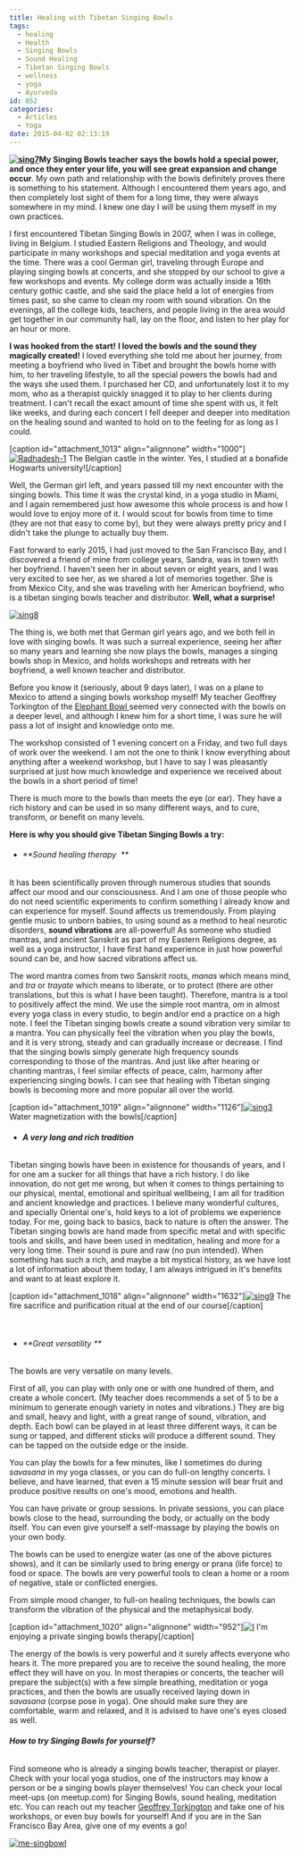 ```yaml
---
title: Healing with Tibetan Singing Bowls
tags:
  - healing
  - Health
  - Singing Bowls
  - Sound Healing
  - Tibetan Singing Bowls
  - wellness
  - yoga
  - Ayurveda
id: 852
categories:
  - Articles
  - Yoga
date: 2015-04-02 02:13:19
---
```


**[![sing7](http://girlintheraw.com/wp-content/uploads/2015/04/sing7-960x720.jpg)](http://girlintheraw.com/wp-content/uploads/2015/04/sing7.jpg)My Singing Bowls teacher says the bowls hold a special power, and once they enter your life, you will see great expansion and change occur**. My own path and relationship with the bowls definitely proves there is something to his statement. Although I encountered them years ago, and then completely lost sight of them for a long time, they were always somewhere in my mind. I knew one day I will be using them myself in my own practices.

I first encountered Tibetan Singing Bowls in 2007, when I was in college, living in Belgium. I studied Eastern Religions and Theology, and would participate in many workshops and special meditation and yoga events at the time. There was a cool German girl, traveling through Europe and playing singing bowls at concerts, and she stopped by our school to give a few workshops and events. My college dorm was actually inside a 16th century gothic castle, and she said the place held a lot of energies from times past, so she came to clean my room with sound vibration. On the evenings, all the college kids, teachers, and people living in the area would get together in our community hall, lay on the floor, and listen to her play for an hour or more.

**I was hooked from the start!** **I loved the bowls and the sound they magically created!** I loved everything she told me about her journey, from meeting a boyfriend who lived in Tibet and brought the bowls home with him, to her traveling lifestyle, to all the special powers the bowls had and the ways she used them. I purchased her CD, and unfortunately lost it to my mom, who as a therapist quickly snagged it to play to her clients during treatment. I can't recall the exact amount of time she spent with us, it felt like weeks, and during each concert I fell deeper and deeper into meditation on the healing sound and wanted to hold on to the feeling for as long as I could.

[caption id="attachment_1013" align="alignnone" width="1000"][![Radhadesh-1](http://girlintheraw.com/wp-content/uploads/2015/04/Radhadesh-1.jpg)](http://girlintheraw.com/wp-content/uploads/2015/04/Radhadesh-1.jpg) The Belgian castle in the winter. Yes, I studied at a bonafide Hogwarts university![/caption]

Well, the German girl left, and years passed till my next encounter with the singing bowls. This time it was the crystal kind, in a yoga studio in Miami, and I again remembered just how awesome this whole process is and how I would love to enjoy more of it. I would scout for bowls from time to time (they are not that easy to come by), but they were always pretty pricy and I didn't take the plunge to actually buy them.

Fast forward to early 2015, I had just moved to the San Francisco Bay, and I discovered a friend of mine from college years, Sandra, was in town with her boyfriend. I haven't seen her in about seven or eight years, and I was very excited to see her, as we shared a lot of memories together. She is from Mexico City, and she was traveling with her American boyfriend, who is a tibetan singing bowls teacher and distributor. **Well, what a surprise!**

[![sing8](http://girlintheraw.com/wp-content/uploads/2015/04/sing8.jpg)](http://girlintheraw.com/wp-content/uploads/2015/04/sing8.jpg)

The thing is, we both met that German girl years ago, and we both fell in love with singing bowls. It was such a surreal experience, seeing her after so many years and learning she now plays the bowls, manages a singing bowls shop in Mexico, and holds workshops and retreats with her boyfriend, a well known teacher and distributor.

Before you know it (seriously, about 9 days later), I was on a plane to Mexico to attend a singing bowls workshop myself! My teacher Geoffrey Torkington of the [Elephant Bowl ](http://www.theelephantbowl.com/)seemed very connected with the bowls on a deeper level, and although I knew him for a short time, I was sure he will pass a lot of insight and knowledge onto me.

The workshop consisted of 1 evening concert on a Friday, and two full days of work over the weekend. I am not the one to think I know everything about anything after a weekend workshop, but I have to say I was pleasantly surprised at just how much knowledge and experience we received about the bowls in a short period of time!

There is much more to the bowls than meets the eye (or ear). They have a rich history and can be used in so many different ways, and to cure, transform, or benefit on many levels.

**Here is why you should give Tibetan Singing Bowls a try:**

*   ###### **Sound healing therapy  **
It has been scientifically proven through numerous studies that sounds affect our mood and our consciousness. And I am one of those people who do not need scientific experiments to confirm something I already know and can experience for myself. Sound affects us tremendously. From playing gentle music to unborn babies, to using sound as a method to heal neurotic disorders, **sound vibrations** are all-powerful! As someone who studied mantras, and ancient Sanskrit as part of my Eastern Religions degree, as well as a yoga instructor, I have first hand experience in just how powerful sound can be, and how sacred vibrations affect us.

The word mantra comes from two Sanskrit roots, _manas_ which means mind, and _tra_ or _trayate_ which means to liberate, or to protect (there are other translations, but this is what I have been taught). Therefore, mantra is a tool to positively affect the mind. We use the simple root mantra, _om_ in almost every yoga class in every studio, to begin and/or end a practice on a high note. I feel the Tibetan singing bowls create a sound vibration very similar to a mantra. You can physically feel the vibration when you play the bowls, and it is very strong, steady and can gradually increase or decrease. I find that the singing bowls simply generate high frequency sounds corresponding to those of the mantras. And just like after hearing or chanting mantras, I feel similar effects of peace, calm, harmony after experiencing singing bowls. I can see that healing with Tibetan singing bowls is becoming more and more popular all over the world.

[caption id="attachment_1019" align="alignnone" width="1126"][![sing3](http://girlintheraw.com/wp-content/uploads/2015/04/sing3.jpg)](http://girlintheraw.com/wp-content/uploads/2015/04/sing3.jpg) Water magnetization with the bowls[/caption]

*   ###### **A very long and rich tradition**
Tibetan singing bowls have been in existence for thousands of years, and I for one am a sucker for all things that have a rich history. I do like innovation, do not get me wrong, but when it comes to things pertaining to our physical, mental, emotional and spiritual wellbeing, I am all for tradition and ancient knowledge and practices. I believe many wonderful cultures, and specially Oriental one's, hold keys to a lot of problems we experience today. For me, going back to basics, back to nature is often the answer. The Tibetan singing bowls are hand made from specific metal and with specific tools and skills, and have been used in meditation, healing and more for a very long time. Their sound is pure and raw (no pun intended). When something has such a rich, and maybe a bit mystical history, as we have lost a lot of information about them today, I am always intrigued in it's benefits and want to at least explore it.

[caption id="attachment_1018" align="alignnone" width="1632"][![sing9](http://girlintheraw.com/wp-content/uploads/2015/04/sing9.jpg)](http://girlintheraw.com/wp-content/uploads/2015/04/sing9.jpg) The fire sacrifice and purification ritual at the end of our course[/caption]

&nbsp;

*   ###### **Great versatility **
The bowls are very versatile on many levels.

First of all, you can play with only one or with one hundred of them, and create a whole concert. (My teacher does recommends a set of 5 to be a minimum to generate enough variety in notes and vibrations.) They are big and small, heavy and light, with a great range of sound, vibration, and depth. Each bowl can be played in at least three different ways, it can be sung or tapped, and different sticks will produce a different sound. They can be tapped on the outside edge or the inside.

You can play the bowls for a few minutes, like I sometimes do during _savasana_ in my yoga classes, or you can do full-on lengthy concerts. I believe, and have learned, that even a 15 minute session will bear fruit and produce positive results on one's mood, emotions and health.

You can have private or group sessions. In private sessions, you can place bowls close to the head, surrounding the body, or actually on the body itself. You can even give yourself a self-massage by playing the bowls on your own body.

The bowls can be used to energize water (as one of the above pictures shows), and it can be similarly used to bring energy or prana (life force) to food or space. The bowls are very powerful tools to clean a home or a room of negative, stale or conflicted energies.

From simple mood changer, to full-on healing techniques, the bowls can transform the vibration of the physical and the metaphysical body.

[caption id="attachment_1020" align="alignnone" width="952"][![I](http://girlintheraw.com/wp-content/uploads/2015/04/sing1.jpg)](http://girlintheraw.com/wp-content/uploads/2015/04/sing1.jpg) I'm enjoying a private singing bowls therapy[/caption]

The energy of the bowls is very powerful and it surely affects everyone who hears it. The more prepared you are to receive the sound healing, the more effect they will have on you. In most therapies or concerts, the teacher will prepare the subject(s) with a few simple breathing, meditation or yoga practices, and then the bowls are usually received laying down in _savasana_ (corpse pose in yoga). One should make sure they are comfortable, warm and relaxed, and it is advised to have one's eyes closed as well.

###### **How to try Singing Bowls for yourself?**

Find someone who is already a singing bowls teacher, therapist or player. Check with your local yoga studios, one of the instructors may know a person or be a singing bowls player themselves! You can check your local meet-ups (on meetup.com) for Singing Bowls, sound healing, meditation etc. You can reach out my teacher [Geoffrey Torkington](http://www.theelephantbowl.com/) and take one of his workshops, or even buy bowls for yourself! And if you are in the San Francisco Bay Area, give one of my events a go!

[![me-singbowl](http://girlintheraw.com/wp-content/uploads/2015/04/me-singbowl.jpg)](http://girlintheraw.com/wp-content/uploads/2015/04/me-singbowl.jpg)

&nbsp;
